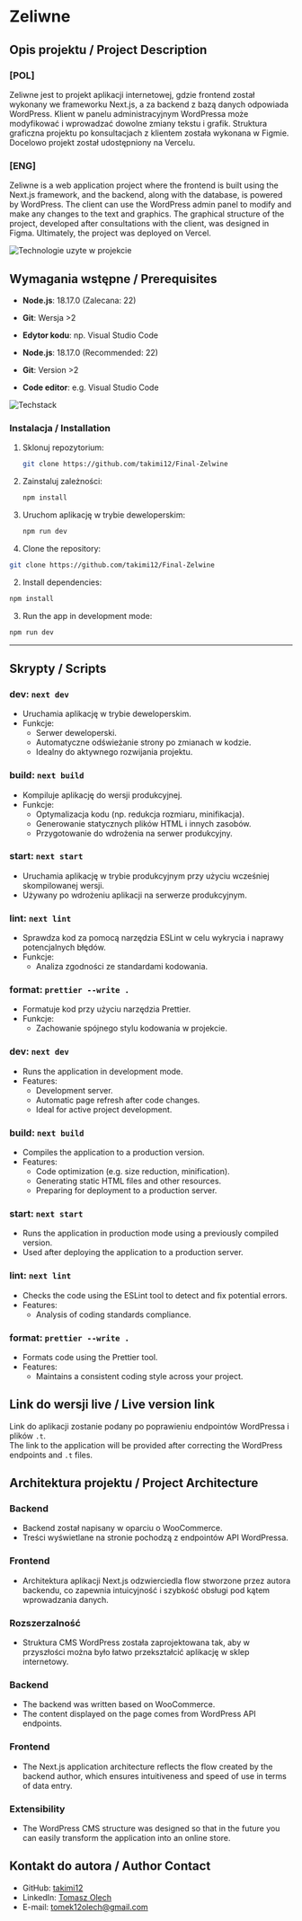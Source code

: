 
# Zeliwne

## Opis projektu / Project Description

### [POL]
Zeliwne jest to projekt aplikacji internetowej, gdzie frontend został wykonany we frameworku Next.js, a za backend z bazą danych odpowiada WordPress. Klient w panelu administracyjnym WordPressa może modyfikować i wprowadzać dowolne zmiany tekstu i grafik. Struktura graficzna projektu po konsultacjach z klientem została wykonana w Figmie. Docelowo projekt został udostępniony na Vercelu.

### [ENG]
Zeliwne is a web application project where the frontend is built using the Next.js framework, and the backend, along with the database, is powered by WordPress. The client can use the WordPress admin panel to modify and make any changes to the text and graphics. The graphical structure of the project, developed after consultations with the client, was designed in Figma. Ultimately, the project was deployed on Vercel.

![Technologie uzyte w projekcie](public/static//ReadMe//Group4.png)

## Wymagania wstępne / Prerequisites

- **Node.js**: 18.17.0 (Zalecana: 22)  
- **Git**: Wersja >2  
- **Edytor kodu**: np. Visual Studio Code  

- **Node.js**: 18.17.0 (Recommended: 22)  
- **Git**: Version >2  
- **Code editor**: e.g. Visual Studio Code  

![Techstack](public/static//ReadMe//TechStack.webp)

### Instalacja / Installation

1. Sklonuj repozytorium:  
   ```bash  
   git clone https://github.com/takimi12/Final-Zelwine  
   ```  
2. Zainstaluj zależności:  
   ```bash  
   npm install  
   ```  
3. Uruchom aplikację w trybie deweloperskim:  
   ```bash  
   npm run dev  
   ```  

1. Clone the repository:  
```bash  
git clone https://github.com/takimi12/Final-Zelwine  
```  
2. Install dependencies:  
```bash  
npm install  
```  
3. Run the app in development mode:  
```bash  
npm run dev  
```  

---

## Skrypty / Scripts

### dev: `next dev`  
- Uruchamia aplikację w trybie deweloperskim.  
- Funkcje:
  - Serwer deweloperski.
  - Automatyczne odświeżanie strony po zmianach w kodzie.
  - Idealny do aktywnego rozwijania projektu.

### build: `next build`  
- Kompiluje aplikację do wersji produkcyjnej.  
- Funkcje:
  - Optymalizacja kodu (np. redukcja rozmiaru, minifikacja).
  - Generowanie statycznych plików HTML i innych zasobów.
  - Przygotowanie do wdrożenia na serwer produkcyjny.

### start: `next start`  
- Uruchamia aplikację w trybie produkcyjnym przy użyciu wcześniej skompilowanej wersji.  
- Używany po wdrożeniu aplikacji na serwerze produkcyjnym.

### lint: `next lint`  
- Sprawdza kod za pomocą narzędzia ESLint w celu wykrycia i naprawy potencjalnych błędów.  
- Funkcje:
  - Analiza zgodności ze standardami kodowania.

### format: `prettier --write .`  
- Formatuje kod przy użyciu narzędzia Prettier.  
- Funkcje:
  - Zachowanie spójnego stylu kodowania w projekcie.

### dev: `next dev`  
- Runs the application in development mode.  
- Features:
  - Development server.
  - Automatic page refresh after code changes.
  - Ideal for active project development.

### build: `next build`  
- Compiles the application to a production version.  
- Features:
  - Code optimization (e.g. size reduction, minification).
  - Generating static HTML files and other resources.
  - Preparing for deployment to a production server.

### start: `next start`  
- Runs the application in production mode using a previously compiled version.  
- Used after deploying the application to a production server.

### lint: `next lint`  
- Checks the code using the ESLint tool to detect and fix potential errors.  
- Features:
  - Analysis of coding standards compliance.

### format: `prettier --write .`  
- Formats code using the Prettier tool.  
- Features:
  - Maintains a consistent coding style across your project.

## Link do wersji live / Live version link

Link do aplikacji zostanie podany po poprawieniu endpointów WordPressa i plików `.t`.  
The link to the application will be provided after correcting the WordPress endpoints and `.t` files.

## Architektura projektu / Project Architecture

### Backend  
- Backend został napisany w oparciu o WooCommerce.  
- Treści wyświetlane na stronie pochodzą z endpointów API WordPressa.

### Frontend  
- Architektura aplikacji Next.js odzwierciedla flow stworzone przez autora backendu, co zapewnia intuicyjność i szybkość obsługi pod kątem wprowadzania danych.

### Rozszerzalność  
- Struktura CMS WordPress została zaprojektowana tak, aby w przyszłości można było łatwo przekształcić aplikację w sklep internetowy.

### Backend  
- The backend was written based on WooCommerce.  
- The content displayed on the page comes from WordPress API endpoints.

### Frontend  
- The Next.js application architecture reflects the flow created by the backend author, which ensures intuitiveness and speed of use in terms of data entry.

### Extensibility  
- The WordPress CMS structure was designed so that in the future you can easily transform the application into an online store.

## Kontakt do autora / Author Contact

- GitHub: [takimi12](https://github.com/takimi12)  
- LinkedIn: [Tomasz Olech](https://www.linkedin.com/in/tomasz-olech-136b9a13a/)  
- E-mail: [tomek12olech@gmail.com](mailto:tomek12olech@gmail.com)  
